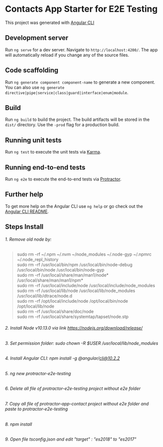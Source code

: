 # Contacts App Starter for E2E Testing

This project was generated with [Angular CLI](https://github.com/angular/angular-cli)

## Development server

Run `ng serve` for a dev server. Navigate to `http://localhost:4200/`. The app will automatically reload if you change any of the source files.

## Code scaffolding

Run `ng generate component component-name` to generate a new component. You can also use `ng generate directive|pipe|service|class|guard|interface|enum|module`.

## Build

Run `ng build` to build the project. The build artifacts will be stored in the `dist/` directory. Use the `-prod` flag for a production build.

## Running unit tests

Run `ng test` to execute the unit tests via [Karma](https://karma-runner.github.io).

## Running end-to-end tests

Run `ng e2e` to execute the end-to-end tests via [Protractor](http://www.protractortest.org/).

## Further help

To get more help on the Angular CLI use `ng help` or go check out the [Angular CLI README](https://github.com/angular/angular-cli/blob/master/README.md).

## Steps Install

###### 1. Remove old node by:
> sudo rm -rf ~/.npm ~/.nvm ~/node_modules ~/.node-gyp ~/.npmrc ~/.node_repl_history<br/>
> sudo rm -rf /usr/local/bin/npm /usr/local/bin/node-debug /usr/local/bin/node /usr/local/bin/node-gyp<br/>
> sudo rm -rf /usr/local/share/man/man1/node* /usr/local/share/man/man1/npm*<br/>
> sudo rm -rf /usr/local/include/node /usr/local/include/node_modules<br/>
> sudo rm -rf /usr/local/lib/node /usr/local/lib/node_modules /usr/local/lib/dtrace/node.d<br/>
> sudo rm -rf /opt/local/include/node /opt/local/bin/node /opt/local/lib/node<br/>
> sudo rm -rf /usr/local/share/doc/node<br/>
> sudo rm -rf /usr/local/share/systemtap/tapset/node.stp<br/>

###### 2. Install Node v10.13.0 via link https://nodejs.org/download/release/
###### 3. Set permission folder: sudo chown -R $USER /usr/local/lib/node_modules
###### 4. Install Angular CLI: npm install -g @angular/cli@10.2.2
###### 5. ng new protractor-e2e-testing
###### 6. Delete all file of protractor-e2e-testing project without e2e folder
###### 7. Copy all file of protractor-app-contact project without e2e folder and paste to protractor-e2e-testing
###### 8. npm install
###### 9. Open file tsconfig.json and edit "target" : "es2018" to "es2017"



